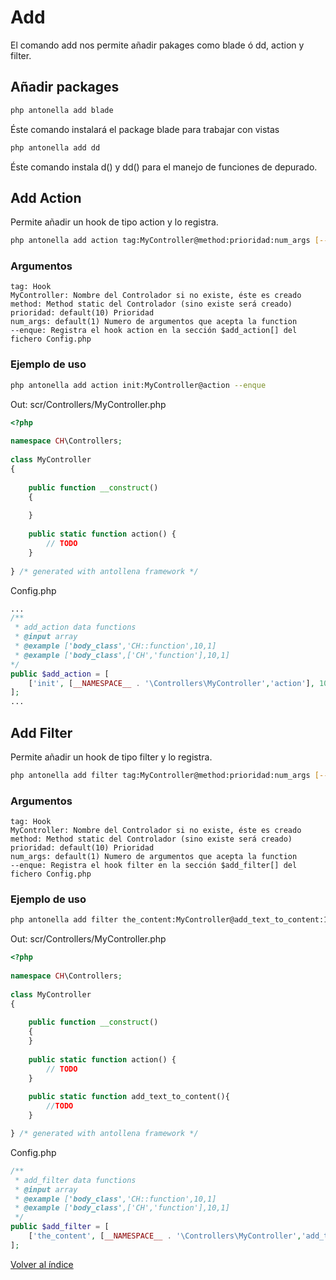 # Add

El comando add nos permite añadir pakages como blade ó dd, action y filter.

## Añadir packages

```bash
php antonella add blade
```

Éste comando instalará el package blade para trabajar con vistas

```bash
php antonella add dd
```

Éste comando instala d() y dd() para el manejo de funciones de depurado.

## Add Action

Permite añadir un hook de tipo action y lo registra.

```bash
php antonella add action tag:MyController@method:prioridad:num_args [--enque]
```

### Argumentos

```text
tag: Hook
MyController: Nombre del Controlador si no existe, éste es creado
method: Method static del Controlador (sino existe será creado)
prioridad: default(10) Prioridad
num_args: default(1) Numero de argumentos que acepta la function	 	
--enque: Registra el hook action en la sección $add_action[] del fichero Config.php
```

### Ejemplo de uso

```bash
php antonella add action init:MyController@action --enque
```

Out: scr/Controllers/MyController.php

```php
<?php
    
namespace CH\Controllers;
          
class MyController
{
    
	public function __construct()
	{
	
	}
	
	public static function action() {
		// TODO
	}
	
} /* generated with antollena framework */
```

Config.php

```php
...
/**
 * add_action data functions
 * @input array
 * @example ['body_class','CH::function',10,1]
 * @example ['body_class',['CH','function'],10,1]
*/
public $add_action = [
	['init', [__NAMESPACE__ . '\Controllers\MyController','action'], 10, 1]
];
...
```

## Add Filter

Permite añadir un hook de tipo filter y lo registra.

```bash
php antonella add filter tag:MyController@method:prioridad:num_args [--enque]
```

### Argumentos

```text
tag: Hook
MyController: Nombre del Controlador si no existe, éste es creado
method: Method static del Controlador (sino existe será creado)
prioridad: default(10) Prioridad
num_args: default(1) Numero de argumentos que acepta la function	 	
--enque: Registra el hook filter en la sección $add_filter[] del fichero Config.php
```

### Ejemplo de uso

```bash
php antonella add filter the_content:MyController@add_text_to_content:10:1 --enque
```

Out: scr/Controllers/MyController.php

```php
<?php
    
namespace CH\Controllers;
          
class MyController
{
    
	public function __construct()
	{
  	}
	
	public static function action() {
		// TODO
	}
	
	public static function add_text_to_content(){
		//TODO
	}

} /* generated with antollena framework */
```

Config.php

```php
/**
 * add_filter data functions
 * @input array
 * @example ['body_class','CH::function',10,1]
 * @example ['body_class',['CH','function'],10,1]
 */
public $add_filter = [
	['the_content', [__NAMESPACE__ . '\Controllers\MyController','add_text_to_content'], 10, 1]
];
```

[Volver al índice](https://github.com/d3turnes/antonella-framework-for-wp/tree/1.8/docs/readme.md)